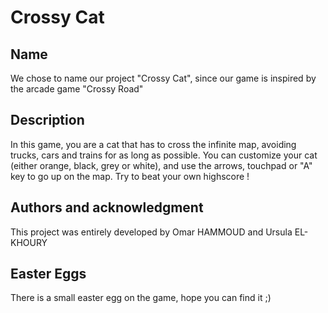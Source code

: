 # Crossy Cat

## Name
We chose to name our project "Crossy Cat", since our game is inspired by the arcade game "Crossy Road"

## Description
In this game, you are a cat that has to cross the infinite map, avoiding trucks, cars and trains for as long as possible. You can customize your cat (either orange, black, grey or white), and use the arrows, touchpad or "A" key to go up on the map.
Try to beat your own highscore !

## Authors and acknowledgment
This project was entirely developed by Omar HAMMOUD and Ursula EL-KHOURY

## Easter Eggs
There is a small easter egg on the game, hope you can find it ;)